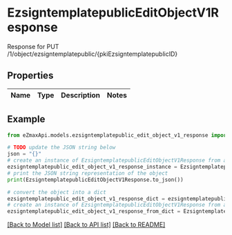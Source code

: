 # EzsigntemplatepublicEditObjectV1Response

Response for PUT /1/object/ezsigntemplatepublic/{pkiEzsigntemplatepublicID}

## Properties

Name | Type | Description | Notes
------------ | ------------- | ------------- | -------------

## Example

```python
from eZmaxApi.models.ezsigntemplatepublic_edit_object_v1_response import EzsigntemplatepublicEditObjectV1Response

# TODO update the JSON string below
json = "{}"
# create an instance of EzsigntemplatepublicEditObjectV1Response from a JSON string
ezsigntemplatepublic_edit_object_v1_response_instance = EzsigntemplatepublicEditObjectV1Response.from_json(json)
# print the JSON string representation of the object
print(EzsigntemplatepublicEditObjectV1Response.to_json())

# convert the object into a dict
ezsigntemplatepublic_edit_object_v1_response_dict = ezsigntemplatepublic_edit_object_v1_response_instance.to_dict()
# create an instance of EzsigntemplatepublicEditObjectV1Response from a dict
ezsigntemplatepublic_edit_object_v1_response_from_dict = EzsigntemplatepublicEditObjectV1Response.from_dict(ezsigntemplatepublic_edit_object_v1_response_dict)
```
[[Back to Model list]](../README.md#documentation-for-models) [[Back to API list]](../README.md#documentation-for-api-endpoints) [[Back to README]](../README.md)


